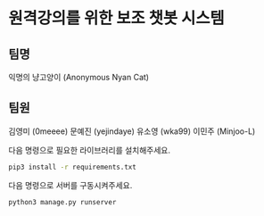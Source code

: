 # 원격강의를 위한 보조 챗봇 시스템

## 팀명
익명의 냥고양이 (Anonymous Nyan Cat)
## 팀원
김영미 (0meeee)
문예진 (yejindaye)
유소영 (wka99)
이민주 (Minjoo-L)


다음 명령으로 필요한 라이브러리를 설치해주세요.

```sh
pip3 install -r requirements.txt
```

다음 명령으로 서버를 구동시켜주세요.

```sh
python3 manage.py runserver
```
